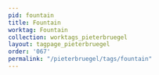 ```yaml
---
pid: fountain
title: Fountain
worktag: Fountain
collection: worktags_pieterbruegel
layout: tagpage_pieterbruegel
order: '067'
permalink: "/pieterbruegel/tags/fountain"
---
```


